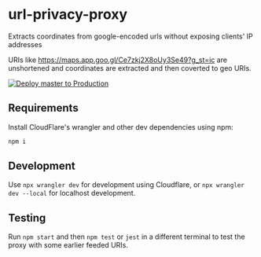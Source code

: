 # url-privacy-proxy
Extracts coordinates from google-encoded urls without exposing clients' IP addresses

URIs like https://maps.app.goo.gl/Ce7zkj2X8oUy3Se49?g_st=ic are unshortened and coordinates are extracted and then coverted to geo URIs.


[![Deploy master to Production](https://deploy.workers.cloudflare.com/button)](https://deploy.workers.cloudflare.com/?url=https://github.com/organicmaps/url-privacy-proxy)

## Requirements

Install CloudFlare's wrangler and other dev dependencies using npm:

```bash
npm i
```

## Development

Use `npx wrangler dev` for development using Cloudflare, or `npx wrangler dev --local` for localhost development.

## Testing

Run `npm start` and then `npm test` or `jest` in a different terminal to test the proxy with some earlier feeded URIs.